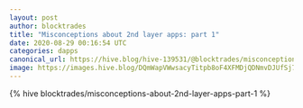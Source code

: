 ```yaml
---
layout: post
author: blocktrades
title: "Misconceptions about 2nd layer apps: part 1"
date: 2020-08-29 00:16:54 UTC
categories: dapps 
canonical_url: https://hive.blog/hive-139531/@blocktrades/misconceptions-about-2nd-layer-apps-part-1
image: https://images.hive.blog/DQmWapVWwsacyTitpb8oF4XFMDjQDNmvDJUfSj7mPQ5fgyp/image%20(3).png
---
```

{% hive blocktrades/misconceptions-about-2nd-layer-apps-part-1 %}
